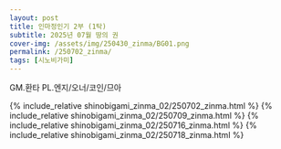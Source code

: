 ```yaml
---
layout: post
title: 인마정인기 2부 (1탁)
subtitle: 2025년 07월 땅의 권
cover-img: /assets/img/250430_zinma/BG01.png
permalink: /250702_zinma/
tags: [시노비가미]
---
```


GM.환타 PL.엔지/오너/코인/므아 

{% include_relative shinobigami_zinma_02/250702_zinma.html %} {% include_relative shinobigami_zinma_02/250709_zinma.html %} {% include_relative shinobigami_zinma_02/250716_zinma.html %} {% include_relative shinobigami_zinma_02/250718_zinma.html %}

